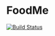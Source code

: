 # FoodMe

[![Build Status](https://travis-ci.org/PeterSkopal/FoodMe.svg?branch=master)](https://travis-ci.org/PeterSkopal/FoodMe)